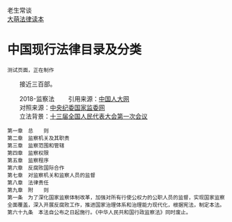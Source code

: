 老生常谈  
[大萌法律读本](./ "返回上一级")

中国现行法律目录及分类
====================

	测试页面，正在制作

　　接近三百部。

　　2018-监察法
　　引用来源：[中国人大网](http://www.npc.gov.cn/zgrdw/npc/xinwen/2018-03/21/content_2052362.htm)  
　　对照来源：[中央纪委国家监委网](http://www.ccdi.gov.cn/fgk/law_display/6340)  
　　立法背景：[十三届全国人民代表大会第一次会议](http://www.npc.gov.cn/zgrdw/npc/lfzt/rlyw/node_33561.htm)  

	第一章　总　　则
	第二章　监察机关及其职责
	第三章　监察范围和管辖
	第四章　监察权限
	第五章　监察程序
	第六章　反腐败国际合作
	第七章　对监察机关和监察人员的监督
	第八章　法律责任
	第九章　附　　则
	第一条　为了深化国家监察体制改革，加强对所有行使公权力的公职人员的监督，实现国家监察全面覆盖，深入开展反腐败工作，推进国家治理体系和治理能力现代化，根据宪法，制定本法。
	第六十九条　本法自公布之日起施行。《中华人民共和国行政监察法》同时废止。

